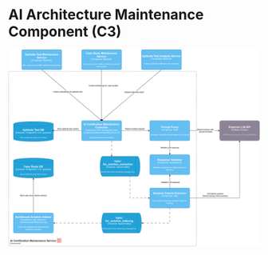 # AI Architecture Maintenance Component (C3)

![AI Architecture Maintenance Component](/C4/images/ai-certification-maintenance-component.drawio.svg)

